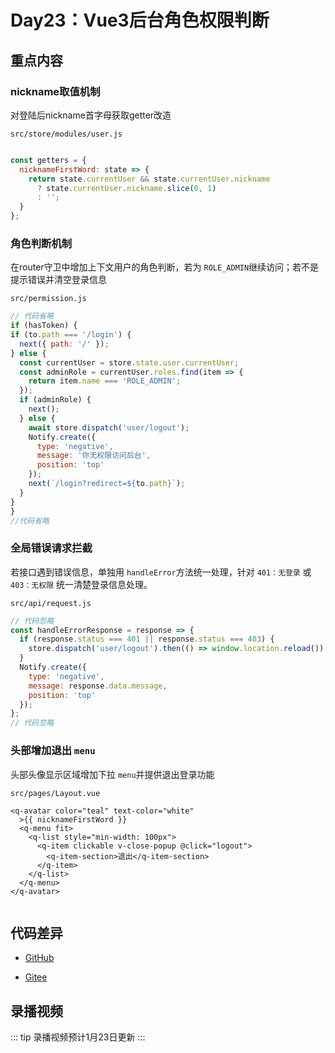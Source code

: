 # Day23：Vue3后台角色权限判断


## 重点内容

### nickname取值机制

对登陆后nickname首字母获取getter改造

`src/store/modules/user.js`

```javascript

const getters = {
  nicknameFirstWord: state => {
    return state.currentUser && state.currentUser.nickname
      ? state.currentUser.nickname.slice(0, 1)
      : '';
  }
};

```

### 角色判断机制

在router守卫中增加上下文用户的角色判断，若为 `ROLE_ADMIN`继续访问；若不是提示错误并清空登录信息

`src/permission.js`

```javascript
// 代码省略
if (hasToken) {
if (to.path === '/login') {
  next({ path: '/' });
} else {
  const currentUser = store.state.user.currentUser;
  const adminRole = currentUser.roles.find(item => {
    return item.name === 'ROLE_ADMIN';
  });
  if (adminRole) {
    next();
  } else {
    await store.dispatch('user/logout');
    Notify.create({
      type: 'negative',
      message: '你无权限访问后台',
      position: 'top'
    });
    next(`/login?redirect=${to.path}`);
  }
}
} 
//代码省略
```

### 全局错误请求拦截

若接口遇到错误信息，单独用 `handleError`方法统一处理，针对 `401：无登录` 或 `403：无权限` 统一清楚登录信息处理。

`src/api/request.js`

```javascript
// 代码忽略
const handleErrorResponse = response => {
  if (response.status === 401 || response.status === 403) {
    store.dispatch('user/logout').then(() => window.location.reload());
  }
  Notify.create({
    type: 'negative',
    message: response.data.message,
    position: 'top'
  });
};
// 代码忽略
```

### 头部增加退出 `menu`

头部头像显示区域增加下拉 `menu`并提供退出登录功能

`src/pages/Layout.vue`

```vue
<q-avatar color="teal" text-color="white"
  >{{ nicknameFirstWord }}
  <q-menu fit>
    <q-list style="min-width: 100px">
      <q-item clickable v-close-popup @click="logout">
        <q-item-section>退出</q-item-section>
      </q-item>
    </q-list>
  </q-menu>
</q-avatar>


```

## 代码差异

* [GitHub](https://github.com/programmer-yili/yili-music-admin/commit/4328926389a475113168b63d8d992b72d0b45b95)


* [Gitee](https://github.com/programmer-yili/yili-music-admin/commit/4328926389a475113168b63d8d992b72d0b45b95)



## 录播视频

::: tip
录播视频预计1月23日更新
:::








